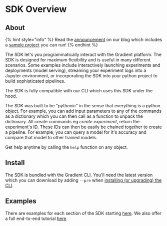 # SDK Overview

## About

{% hint style="info" %}
Read the [announcement](https://blog.paperspace.com/new-gradient-sdk/) on our blog which includes a [sample project](https://ml-showcase.paperspace.com/projects/gradient-python-sdk-end-to-end-example) you can run!
{% endhint %}

The SDK let's you programmatically interact with the Gradient platform.  The SDK is designed for maximum flexibility and is useful in many different scenarios.  Some examples include interactively launching experiments and deployments \(model serving\), streaming your experiment logs into a Jupyter environment, or incorporating the SDK into your python project to build sophisticated pipelines.  

The SDK is fully compatible with our CLI which uses this SDK under the hood.  

The SDK was built to be "pythonic" in the sense that everything is a python object.  For example, you can add input parameters to any of the commands as a dictionary which you can then call as a function to unpack the dictionary.  All create commands eg _create experiment_, return the experiment's ID.  These IDs can then be easily be chained together to create a pipeline.  For example, you can query a model for it's accuracy and compare that model to other trained models. 

Get help anytime by calling the `help` function on any object.  

## Install

The SDK is bundled with the Gradient CLI.  You'll need the latest version which you can download by adding `--pre` when [installing \(or upgrading\) the CLI](../../get-started/core-concepts/install-the-cli.md).  

## Examples

There are examples for each section of the SDK starting [here](projects-client.md).  We also offer a full end-to-end tutorial [here](sdk-tutorial.md).

